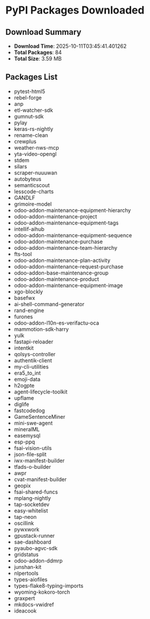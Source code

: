 # PyPI Packages Downloaded

## Download Summary
- **Download Time**: 2025-10-11T03:45:41.401262
- **Total Packages**: 84
- **Total Size**: 3.59 MB

## Packages List
- pytest-html5
- rebel-forge
- anp
- etl-watcher-sdk
- gumnut-sdk
- pylay
- keras-rs-nightly
- rename-clean
- crewplus
- weather-nws-mcp
- yta-video-opengl
- stdem
- silars
- scraper-nuuuwan
- autobyteus
- semanticscout
- lesscode-charts
- GANDLF
- grimoire-model
- odoo-addon-maintenance-equipment-hierarchy
- odoo-addon-maintenance-project
- odoo-addon-maintenance-equipment-tags
- intellif-aihub
- odoo-addon-maintenance-equipment-sequence
- odoo-addon-maintenance-purchase
- odoo-addon-maintenance-team-hierarchy
- fts-tool
- odoo-addon-maintenance-plan-activity
- odoo-addon-maintenance-request-purchase
- odoo-addon-base-maintenance-group
- odoo-addon-maintenance-product
- odoo-addon-maintenance-equipment-image
- xgo-blockly
- basefwx
- ai-shell-command-generator
- rand-engine
- furones
- odoo-addon-l10n-es-verifactu-oca
- mammotion-sdk-harry
- yulk
- fastapi-reloader
- intentkit
- qolsys-controller
- authentik-client
- my-cli-utilities
- era5_to_int
- emoji-data
- h2ogpte
- agent-lifecycle-toolkit
- upflame
- diglife
- fastcodedog
- GameSentenceMiner
- mini-swe-agent
- mineralML
- easemysql
- esp-ppq
- fsai-vision-utils
- json-file-split
- iwx-manifest-builder
- tfads-o-builder
- awpr
- cvat-manifest-builder
- geopix
- fsai-shared-funcs
- mplang-nightly
- tap-socketdev
- easy-whitelist
- tap-neon
- oscillink
- pywxwork
- gpustack-runner
- sae-dashboard
- pyaubo-agvc-sdk
- gridstatus
- odoo-addon-ddmrp
- junshan-kit
- nlpertools
- types-aiofiles
- types-flake8-typing-imports
- wyoming-kokoro-torch
- graxpert
- mkdocs-vwidref
- ideacook
